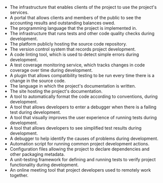 * The infrastructure that enables clients of the project to use the project's services.
* A portal that allows clients and members of the public to see the accounting results and outstanding balances owed.
* The programming language that the project is implemented in.
* The infrastructure that runs tests and other code quality checks during development.
* The platform publicly hosting the source code repository.
* The version control system that records project development.
* A code linting tool, which is used to detect simple errors during development.
* A test coverage monitoring service, which tracks changes in code coverage over time during development.
* A plugin that allows compatibility testing to be run every time there is a change in the source code.
* The language in which the project's documentation is written.
* The site hosting the project's documentation.
* A tool to automatically format the code according to conventions, during development.
* A tool that allows developers to enter a debugger when there is a failing test during development.
* A tool that visually improves the user experience of running tests during development.
* A tool that allows developers to see simplified test results during development.
* A debugger to help identify the causes of problems during development.
* Automation script for running common project development actions.
* Configuration files allowing the project to declare dependencies and other packaging metadata.
* A unit-testing framework for defining and running tests to verify project functionality during development.
* An online meeting tool that project developers used to remotely work together.
